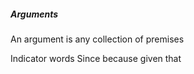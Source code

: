 ##### Arguments

An argument is any collection of premises

Indicator words
Since 
because
given that

